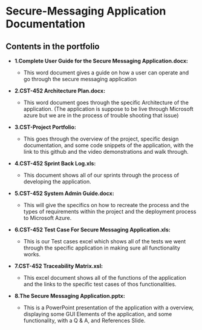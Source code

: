 # Secure-Messaging Application Documentation
## Contents in the portfolio

- **1.Complete User Guide for the Secure Messaging Application.docx:** 
    - This word document gives a guide on how a user can operate and go through the secure messaging application

- **2.CST-452 Architecture Plan.docx:** 
    - This word document goes through the specific Architecture of the application. (The application is suppose to be live through Microsoft azure but we are in the process of trouble shooting that issue)

- **3.CST-Project Portfolio:** 
    - This goes through the overview of the project, specific design documentation, and some code snippets of the application, with the link to this github and the video demonstrations and walk through.

- **4.CST-452 Sprint Back Log.xls:** 
    - This document shows all of our sprints through the process of developing the application.

- **5.CST-452 System Admin Guide.docx:** 
    - This will give the specifics on how to recreate the process and the types of requirements within the project and the deployment process to Microsoft Azure.

- **6.CST-452 Test Case For Secure Messaging Application.xls:** 
    - This is our Test cases excel which shows all of the tests we went through the specific application in making sure all functionality works.

- **7.CST-452 Traceability Matrix.xsl:** 
    - This excel document shows all of the functions of the application and the links to the specific test cases of thos functionalities. 

- **8.The Secure Messaging Application.pptx:**
    - This is a PowerPoint presentation of the application with a overview, displaying some GUI Elements of the application, and some functionality, with a Q & A, and References Slide.
